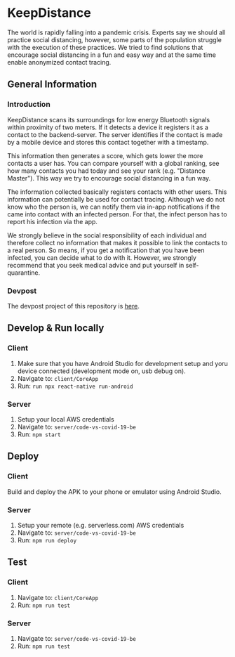 # KeepDistance

The world is rapidly falling into a pandemic crisis. Experts say we should all practice social distancing, however, some parts of the population struggle with the execution of these practices. We tried to find solutions that encourage social distancing in a fun and easy way and at the same time enable anonymized contact tracing.

## General Information

### Introduction

KeepDistance scans its surroundings for low energy Bluetooth signals within proximity of two meters. If it detects a device it registers it as a contact to the backend-server. The server identifies if the contact is made by a mobile device and stores this contact together with a timestamp.

This information then generates a score, which gets lower the more contacts a user has. You can compare yourself with a global ranking, see how many contacts you had today and see your rank (e.g. "Distance Master"). This way we try to encourage social distancing in a fun way.

The information collected basically registers contacts with other users. This information can potentially be used for contact tracing. Although we do not know who the person is, we can notify them via in-app notifications if the came into contact with an infected person. For that, the infect person has to report his infection via the app.

We strongly believe in the social responsibility of each individual and therefore collect no information that makes it possible to link the contacts to a real person. So means, if you get a notification that you have been infected, you can decide what to do with it. However, we strongly recommend that you seek medical advice and put yourself in self-quarantine.

### Devpost
The devpost project of this repository is [here](https://devpost.com/software/keepdistance).

## Develop & Run locally

### Client

1. Make sure that you have Android Studio for development setup and yoru device connected (development mode on, usb debug on).
2. Navigate to: `client/CoreApp`
3. Run: `run npx react-native run-android`

### Server

1. Setup your local AWS credentials
2. Navigate to: `server/code-vs-covid-19-be`
3. Run: `npm start`

## Deploy

### Client

Build and deploy the APK to your phone or emulator using Android Studio.

### Server

1. Setup your remote (e.g. serverless.com) AWS credentials
2. Navigate to: `server/code-vs-covid-19-be`
3. Run: `npm run deploy`


## Test

### Client

1. Navigate to: `client/CoreApp`
2. Run: `npm run test`

### Server

1. Navigate to: `server/code-vs-covid-19-be`
2. Run: `npm run test`
